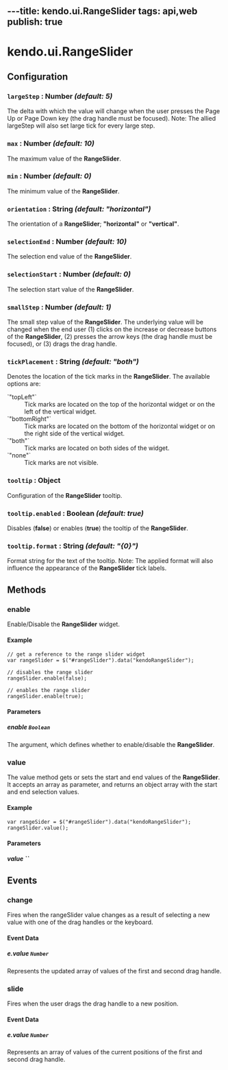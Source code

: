 ---title: kendo.ui.RangeSlider
tags: api,web
publish: true
---
# kendo.ui.RangeSlider

## Configuration

### `largeStep` : **Number** *(default: 5)*

The delta with which the value will change when the user presses the Page Up or Page Down key (the drag
handle must be focused). Note: The allied largeStep will also set large tick for every large step.

### `max` : **Number** *(default: 10)*

The maximum value of the **RangeSlider**.

### `min` : **Number** *(default: 0)*

The minimum value of the **RangeSlider**.

### `orientation` : **String** *(default: "horizontal")*

The orientation of a **RangeSlider**; **"horizontal"** or
**"vertical"**.

### `selectionEnd` : **Number** *(default: 10)*

The selection end value of the **RangeSlider**.

### `selectionStart` : **Number** *(default: 0)*

The selection start value of the **RangeSlider**.

### `smallStep` : **Number** *(default: 1)*

The small step value of the **RangeSlider**. The underlying value will be changed when the end
user (1) clicks on the increase or decrease buttons of the **RangeSlider**, (2) presses the
arrow keys (the drag handle must be focused), or (3) drags the drag handle.

### `tickPlacement` : **String** *(default: "both")*

Denotes the location of the tick marks in the **RangeSlider**. The available options are:
<div class="details-list">
   <dl>
        <dt>
             `"topLeft"`
        </dt>
        <dd>
             Tick marks are located on the top of the horizontal widget or on the left of
  the vertical widget.
        </dd>
        <dt>
             `"bottomRight"`
        </dt>
        <dd>
            Tick marks are located on the bottom of the horizontal widget or on the
  right side of the vertical widget.
        </dd>
        <dt>
             `"both"`
        </dt>
        <dd>
            Tick marks are located on both sides of the widget.
        </dd>
        <dt>
             `"none"`
        </dt>
        <dd>
            Tick marks are not visible.
        </dd>
   </dl>
</div>

### `tooltip` : **Object** 

Configuration of the **RangeSlider** tooltip.

### `tooltip.enabled` : **Boolean** *(default: true)*

Disables (**false**) or enables (**true**) the tooltip of the **RangeSlider**.

### `tooltip.format` : **String** *(default: "{0}")*

Format string for the text of the tooltip. Note: The applied format will also influence the appearance of
the **RangeSlider** tick labels.

## Methods

### enable

Enable/Disable the **RangeSlider** widget.

#### Example

    // get a reference to the range slider widget
    var rangeSlider = $("#rangeSlider").data("kendoRangeSlider");
    
    // disables the range slider
    rangeSlider.enable(false);
    
    // enables the range slider
    rangeSlider.enable(true);

#### Parameters

##### enable `Boolean`

The argument, which defines whether to enable/disable the **RangeSlider**.

### value

The value method gets or sets the start and end values of the **RangeSlider**. It
accepts an array as parameter, and returns an object array with the start and end
selection values.

#### Example

    var rangeSider = $("#rangeSlider").data("kendoRangeSlider");
    rangeSlider.value();

#### Parameters

##### value ``



## Events

### change

Fires when the rangeSlider value changes as a result of selecting a new value with one of the drag handles or the keyboard.

#### Event Data

##### e.value `Number`

Represents the updated array of values of the first and second drag handle.

### slide

Fires when the user drags the drag handle to a new position.

#### Event Data

##### e.value `Number`

Represents an array of values of the current positions of the first and second drag handle.